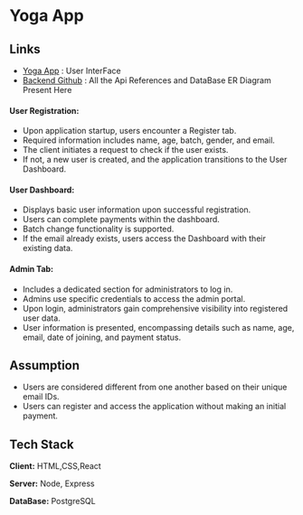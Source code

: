 
# Yoga App

##  Links

- [Yoga App](https://yoga-btv3.onrender.com/) : User InterFace
- [Backend Github](https://github.com/Riteshgupta2906/books) : All the Api References and DataBase ER Diagram Present Here

#### User Registration:

- Upon application startup, users encounter a Register tab.
- Required information includes name, age, batch, gender, and email.
- The client initiates a request to check if the user exists.
- If not, a new user is created, and the application transitions to the User Dashboard.
#### User Dashboard:

- Displays basic user information upon successful registration.
- Users can complete payments within the dashboard.
- Batch change functionality is supported.
- If the email already exists, users access the Dashboard with their existing data.

#### Admin Tab:
- Includes a dedicated section for administrators to log in.
- Admins use specific credentials to access the admin portal.
- Upon login, administrators gain comprehensive visibility into registered user data.
- User information is presented, encompassing details such as name, age, email, date of joining, and payment status.


## Assumption
- Users are considered different from one another based on their unique email IDs.
- Users can register and access the application without making an initial payment.
## Tech Stack

**Client:** HTML,CSS,React

**Server:** Node, Express

**DataBase:** PostgreSQL






